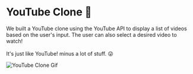 # YouTube Clone 🎥

We built a YouTube clone using the YouTube API to display a list of videos based on the user's input. The user can also select a desired video to watch! 
<br/>
<br/>
It's just like YouTube! minus a lot of stuff. 😜


![YouTube Clone Gif](YouTube-Clone.gif)


